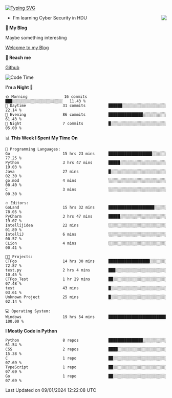 [![Typing SVG](https://readme-typing-svg.herokuapp.com?font=Fira+Code&pause=1000&random=false&width=450&height=60&lines=Hello+%F0%9F%91%8B%F0%9F%8F%BB;I'm+JBNRZ)](https://git.io/typing-svg)

<a href="#">
  <img align="right" src="https://github-readme-stats.vercel.app/api?username=JBNRZ&show_icons=true&bg_color=15,f2f7fd,E0EAFC" />
</a>

- I'm learning Cyber Security in HDU

 **🌱 My Blog**

Maybe something interesting

[Welcome to my Blog](https://jbnrz.com.cn/)

 **💬 Reach me** 

[Github](https://github.com/JBNRZ)


<!--START_SECTION:waka-->
![Code Time](http://img.shields.io/badge/Code%20Time-263%20hrs%2013%20mins-blue)

**I'm a Night 🦉** 

```text
🌞 Morning                16 commits          ███░░░░░░░░░░░░░░░░░░░░░░   11.43 % 
🌆 Daytime                31 commits          ██████░░░░░░░░░░░░░░░░░░░   22.14 % 
🌃 Evening                86 commits          ███████████████░░░░░░░░░░   61.43 % 
🌙 Night                  7 commits           █░░░░░░░░░░░░░░░░░░░░░░░░   05.00 % 
```


📊 **This Week I Spent My Time On** 

```text
💬 Programming Languages: 
Go                       15 hrs 23 mins      ███████████████████░░░░░░   77.25 % 
Python                   3 hrs 47 mins       █████░░░░░░░░░░░░░░░░░░░░   19.03 % 
Java                     27 mins             █░░░░░░░░░░░░░░░░░░░░░░░░   02.30 % 
go.mod                   4 mins              ░░░░░░░░░░░░░░░░░░░░░░░░░   00.40 % 
C                        3 mins              ░░░░░░░░░░░░░░░░░░░░░░░░░   00.30 % 

🔥 Editors: 
GoLand                   15 hrs 32 mins      ████████████████████░░░░░   78.05 % 
PyCharm                  3 hrs 47 mins       █████░░░░░░░░░░░░░░░░░░░░   19.07 % 
Intellijidea             22 mins             ░░░░░░░░░░░░░░░░░░░░░░░░░   01.89 % 
IntelliJ                 6 mins              ░░░░░░░░░░░░░░░░░░░░░░░░░   00.57 % 
CLion                    4 mins              ░░░░░░░░░░░░░░░░░░░░░░░░░   00.41 % 

🐱‍💻 Projects: 
CTFgo                    14 hrs 30 mins      ██████████████████░░░░░░░   72.87 % 
test.py                  2 hrs 4 mins        ███░░░░░░░░░░░░░░░░░░░░░░   10.45 % 
CTFgo_Test               1 hr 29 mins        ██░░░░░░░░░░░░░░░░░░░░░░░   07.48 % 
test                     43 mins             █░░░░░░░░░░░░░░░░░░░░░░░░   03.61 % 
Unknown Project          25 mins             █░░░░░░░░░░░░░░░░░░░░░░░░   02.14 % 

💻 Operating System: 
Windows                  19 hrs 54 mins      █████████████████████████   100.00 % 
```

**I Mostly Code in Python** 

```text
Python                   8 repos             ███████████████░░░░░░░░░░   61.54 % 
CSS                      2 repos             ████░░░░░░░░░░░░░░░░░░░░░   15.38 % 
C                        1 repo              ██░░░░░░░░░░░░░░░░░░░░░░░   07.69 % 
TypeScript               1 repo              ██░░░░░░░░░░░░░░░░░░░░░░░   07.69 % 
Go                       1 repo              ██░░░░░░░░░░░░░░░░░░░░░░░   07.69 % 
```




 Last Updated on 09/01/2024 12:22:08 UTC
<!--END_SECTION:waka-->
